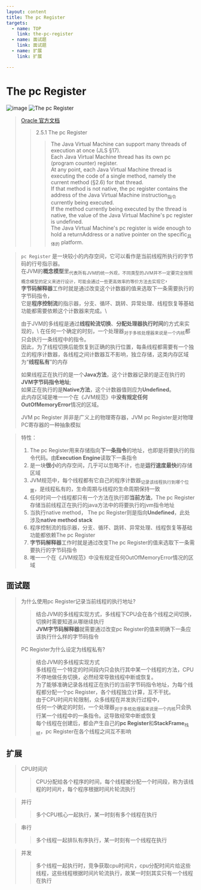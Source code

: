 ```yaml
---
layout: content
title: The pc Register
targets:
  - name: TOP
    link: the-pc-register
  - name: 面试题
    link: 面试题
  - name: 扩展
    link: 扩展

---
```


# The pc Register

![image](/assets/images/jvm/运行时数据区jdk8.svg)
![The pc Register](/assets/images/jvm/program_counter_register.svg)

> [Oracle 官方文档](https://docs.oracle.com/javase/specs/jvms/se8/html/jvms-2.html#jvms-2.5.1)
> > 2.5.1 The pc Register
> > > The Java Virtual Machine can support many threads of execution at once (JLS §17). \
> > > Each Java Virtual Machine thread has its own pc (program counter) register. \
> > > At any point, each Java Virtual Machine thread is executing the code of a single method, namely the current method (§2.6) for that thread. \
> > > If that method is not native, the pc register contains the address of the Java Virtual Machine instruction<sub>指令</sub> currently being executed. \
> > > If the method currently being executed by the thread is native, the value of the Java Virtual Machine's pc register is undefined. \
> > > The Java Virtual Machine's pc register is wide enough to hold a returnAddress or a native pointer on the specific<sub>具体的</sub> platform.

> `pc Register` 是一块较小的内存空间，它可以看作是当前线程所执行的字节码的行号指示器。\
> 在JVM的**概念模型**里<sub>代表所有JVM的统一外观，不同类型的JVM并不一定要完全按照概念模型的定义来进行设计，可能会通过一些更高效率的等价方法去实现它</sub>，\
> **字节码解释器**工作时就是通过改变这个计数器的值来选取下一条需要执行的字节码指令，\
> 它是**程序控制流**的指示器，分支、循环、跳转、异常处理、线程恢复等基础功能都需要依赖这个计数器来完成。\
> 
> 由于JVM的多线程是通过**线程轮流切换**、**分配处理器执行时间**的方式来实现的，\ 
> 在任何一个确定的时刻，一个处理器<sub>对于多核处理器来说是一个内核</sub>都只会执行一条线程中的指令。\
> 因此，为了线程切换后能恢复到正确的执行位置，每条线程都需要有一个独立的程序计数器，各线程之间计数器互不影响，独立存储，这类内存区域为“**线程私有**”的内存
> 
> 如果线程正在执行的是一个**Java方法**，这个计数器记录的是正在执行的**JVM字节码指令地址**;\
> 如果正在执行的是**Native方法**，这个计数器值则应为**Undefined**。\
> 此内存区域是唯一一个在《JVM规范》中**没有规定任何OutOfMemoryError**情况的区域。
> 
> JVM pc Register 并非是广义上的物理寄存器，JVM pc Register是对物理PC寄存器的一种抽象模拟

> 特性：
> 1. The pc Register用来存储指向**下一条指令**的地址，也即是将要执行的指令代码。由**Execution Engine**读取下一条指令
> 2. 是一块**很小**的内存空间，几乎可以忽略不计，也是**运行速度最快**的存储区域
> 3. JVM规范中，每个线程都有它自己的程序计数器<sub>记录该线程执行到哪个位置</sub>，是线程私有的，生命周期与线程的生命周期保持一致
> 4. 任何时间一个线程都只有一个方法在执行即**当前方法**，The pc Register存储当前线程正在执行的java方法中的将要执行的jvm指令地址
> 5. 当执行native method， The pc Register则是指向**Undefined**，此处涉及**native method stack**
> 6. 程序控制流的指示器，分支、循环、跳转、异常处理、线程恢复等基础功能都依赖The pc Register
> 7. **字节码解释器**工作时就是通过改变The pc Register的值来选取下一条需要执行的字节码指令
> 8. 唯一一个在《JVM规范》中没有规定任何OutOfMemoryError情况的区域

## 面试题

> 为什么使用pc Register记录当前线程的执行地址?
> > 结合JVM的多线程实现方式，多线程下CPU会在各个线程之间切换，切换时需要知道从哪继续执行 \
> > **JVM字节码解释器**就需要通过改变pc Register的值来明确下一条应该执行什么样的字节码指令
>
> PC Register为什么设定为线程私有?
> > 结合JVM的多线程实现方式\
> > 多线程在一个特定的时间段内只会执行其中某一个线程的方法，CPU不停地做任务切换，必然经常导致线程中断或恢复。\
> > 为了能够准确记录各线程正在执行的当前字节码指令地址，为每个线程都分配一个pc Register，各个线程独立计算，互不干扰。\
> > 由于CPU时间片轮限制，众多线程在并发执行过程中，\
> > 任何一个确定的时刻，一个处理器<sub>对于多核处理器来说是一个内核</sub>只会执行某一个线程中的一条指令。这导致经常中断或恢复\
> > 每个线程在创建后，都会产生自己的**pc Register**和**StackFrame**<sub>栈帧</sub>，pc Register在各个线程之间互不影响

## 扩展

> CPU时间片
> > CPU分配给各个程序的时间，每个线程被分配一个时间段，称为该线程的时间片，每个程序根据时间片轮流执行

> 并行
> > 多个CPU核心一起执行，某一时刻有多个线程在执行

> 串行
> > 多个线程一起排队有序执行，某一时刻有一个线程在执行

> 并发
> > 多个线程一起执行时，竞争获取cpu时间片，cpu分配时间片给这些线程，这些线程根据时间片轮流执行，故某一时刻其实只有一个线程在执行
